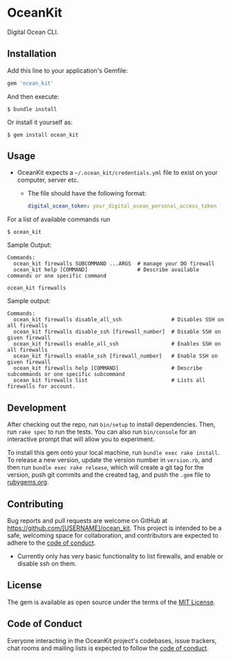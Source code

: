 # OceanKit

Digital Ocean CLI.

## Installation

Add this line to your application's Gemfile:

```ruby
gem 'ocean_kit'
```

And then execute:

    $ bundle install

Or install it yourself as:

    $ gem install ocean_kit

## Usage

- OceanKit expects a `~/.ocean_kit/credentials.yml` file to exist on your computer, server etc.

  - The file should have the following format:

    ```yml
    digital_ocean_token: your_digital_ocean_personal_access_token
    ```

For a list of available commands run

```
$ ocean_kit
```

Sample Output:

```text
Commands:
  ocean_kit firewalls SUBCOMMAND ...ARGS  # manage your DO firewall
  ocean_kit help [COMMAND]                # Describe available commands or one specific command
```

```
ocean_kit firewalls
```

Sample output:

```text
Commands:
  ocean_kit firewalls disable_all_ssh                # Disables SSH on all firewalls
  ocean_kit firewalls disable_ssh [firewall_number]  # Disable SSH on given firewall
  ocean_kit firewalls enable_all_ssh                 # Enables SSH on all firewalls
  ocean_kit firewalls enable_ssh [firewall_number]   # Enable SSH on given firewall
  ocean_kit firewalls help [COMMAND]                 # Describe subcommands or one specific subcommand
  ocean_kit firewalls list                           # Lists all firewalls for account.
```

## Development

After checking out the repo, run `bin/setup` to install dependencies. Then, run `rake spec` to run the tests. You can also run `bin/console` for an interactive prompt that will allow you to experiment.

To install this gem onto your local machine, run `bundle exec rake install`. To release a new version, update the version number in `version.rb`, and then run `bundle exec rake release`, which will create a git tag for the version, push git commits and the created tag, and push the `.gem` file to [rubygems.org](https://rubygems.org).

## Contributing

Bug reports and pull requests are welcome on GitHub at https://github.com/[USERNAME]/ocean_kit. This project is intended to be a safe, welcoming space for collaboration, and contributors are expected to adhere to the [code of conduct](https://github.com/[USERNAME]/ocean_kit/blob/main/CODE_OF_CONDUCT.md).

- Currently only has very basic functionality to list firewalls, and enable or disable ssh on them.

## License

The gem is available as open source under the terms of the [MIT License](https://opensource.org/licenses/MIT).

## Code of Conduct

Everyone interacting in the OceanKit project's codebases, issue trackers, chat rooms and mailing lists is expected to follow the [code of conduct](https://github.com/leopolicastro/ocean_kit/blob/main/CODE_OF_CONDUCT.md).
